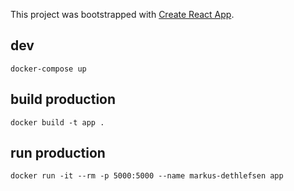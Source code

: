This project was bootstrapped with [Create React App](https://github.com/facebookincubator/create-react-app).

## dev

    docker-compose up
## build production

    docker build -t app .

## run production

    docker run -it --rm -p 5000:5000 --name markus-dethlefsen app